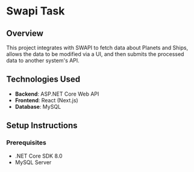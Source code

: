 # Swapi Task

## Overview
This project integrates with SWAPI to fetch data about Planets and Ships, allows the data to be modified via a UI, and then submits the processed data to another system's API.

## Technologies Used
- **Backend**: ASP.NET Core Web API
- **Frontend**: React (Next.js)
- **Database**: MySQL

## Setup Instructions

### Prerequisites
- .NET Core SDK 8.0
- MySQL Server




